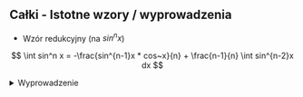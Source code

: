 ## Całki - Istotne wzory / wyprowadzenia

- Wzór redukcyjny (na $sin^nx$)

$$
\int sin^n x = -\frac{sin^{n-1}x * cos~x}{n} + \frac{n-1}{n} \int sin^{n-2}x dx
$$

<details><summary>Wyprowadzenie</summary>

$$
\int sin^nx = \\
= \int sin^{n-1}x* sin~x = \\
\left|\begin{matrix}
u = sin^{n-1}x && v' = sin~x \\
u' = (n-1)sin^{n-2}x cos~x && v = -cos~x \\
\end{matrix}\right| = \\
= - sin^{n-1}x * cos~x + (n-1)\int sin^{n-2} cos^2x = \\
= - sin^{n-1}x * cos~x + (n-1)\int sin^{n-2}x (1- sin^2x) dx = \\
= - sin^{n-1}x * cos~x + (n-1)\int sin^{n-2}x - (n-1) \int sin^nx \\
\\
n \int sin^n x dx = - sin^{n-1}x * cos~x + (n-1)\int sin^{n-2}x dx \\
\int sin^n x dx = -\frac{ sin^{n-1}x * cos~x}{n} + \frac{n-1}{n}\int sin^{n-2}x dx \\
$$

</details>
